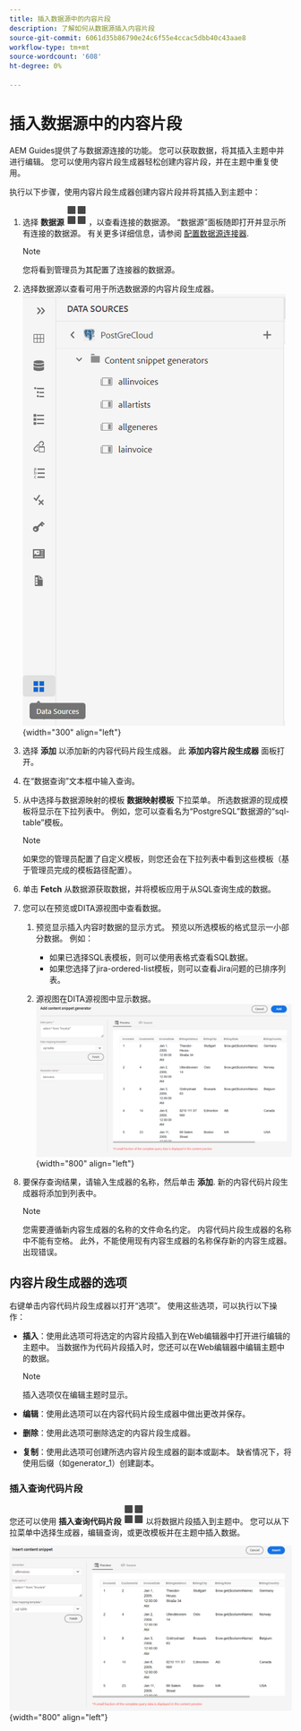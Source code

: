 ```yaml
---
title: 插入数据源中的内容片段
description: 了解如何从数据源插入内容片段
source-git-commit: 6061d35b86790e24c6f55e4ccac5dbb40c43aae8
workflow-type: tm+mt
source-wordcount: '608'
ht-degree: 0%

---
```



# 插入数据源中的内容片段

AEM Guides提供了与数据源连接的功能。 您可以获取数据，将其插入主题中并进行编辑。 您可以使用内容片段生成器轻松创建内容片段，并在主题中重复使用。

执行以下步骤，使用内容片段生成器创建内容片段并将其插入到主题中：

1. 选择 **数据源** ![](images/data-source-icon.svg)   ，以查看连接的数据源。 “数据源”面板随即打开并显示所有连接的数据源。 有关更多详细信息，请参阅 [配置数据源连接器](../cs-install-guide/conf-data-source-connector.md).

   >[!NOTE]
   >
   > 您将看到管理员为其配置了连接器的数据源。

1. 选择数据源以查看可用于所选数据源的内容片段生成器。
   ![](images/code-snippet-generator.png){width="300" align="left"}
1. 选择 **添加** 以添加新的内容代码片段生成器。 此 **添加内容片段生成器** 面板打开。

1. 在“数据查询”文本框中输入查询。
1. 从中选择与数据源映射的模板 **数据映射模板** 下拉菜单。
所选数据源的现成模板将显示在下拉列表中。 例如，您可以查看名为“PostgreSQL”数据源的“sql-table”模板。

   >[!NOTE]
   >  
   > 如果您的管理员配置了自定义模板，则您还会在下拉列表中看到这些模板（基于管理员完成的模板路径配置）。

1. 单击 **Fetch** 从数据源获取数据，并将模板应用于从SQL查询生成的数据。

1. 您可以在预览或DITA源视图中查看数据。

   1. 预览显示插入内容时数据的显示方式。 预览以所选模板的格式显示一小部分数据。
例如：
      * 如果已选择SQL表模板，则可以使用表格式查看SQL数据。
      * 如果您选择了jira-ordered-list模板，则可以查看Jira问题的已排序列表。

   1. 源视图在DITA源视图中显示数据。
      ![](images/add-content-snippet-generator.png){width="800" align="left"}
1. 要保存查询结果，请输入生成器的名称，然后单击 **添加**.   新的内容代码片段生成器将添加到列表中。

   >[!NOTE]
   >
   > 您需要遵循新内容生成器的名称的文件命名约定。 内容代码片段生成器的名称中不能有空格。 此外，不能使用现有内容生成器的名称保存新的内容生成器。 出现错误。

## 内容片段生成器的选项

右键单击内容代码片段生成器以打开“选项”。 使用这些选项，可以执行以下操作：
* **插入**：使用此选项可将选定的内容片段插入到在Web编辑器中打开进行编辑的主题中。 当数据作为代码片段插入时，您还可以在Web编辑器中编辑主题中的数据。

  >[!NOTE]
  > 
  > 插入选项仅在编辑主题时显示。

* **编辑**：使用此选项可以在内容代码片段生成器中做出更改并保存。
* **删除**：使用此选项可删除选定的内容片段生成器。
* **复制**：使用此选项可创建所选内容片段生成器的副本或副本。 缺省情况下，将使用后缀（如generator_1）创建副本。

### 插入查询代码片段

您还可以使用 **插入查询代码片段** ![](images/data-source-icon.svg)   以将数据片段插入到主题中。  您可以从下拉菜单中选择生成器，编辑查询，或更改模板并在主题中插入数据。

![](images/insert-content-snippet.png){width="800" align="left"}




